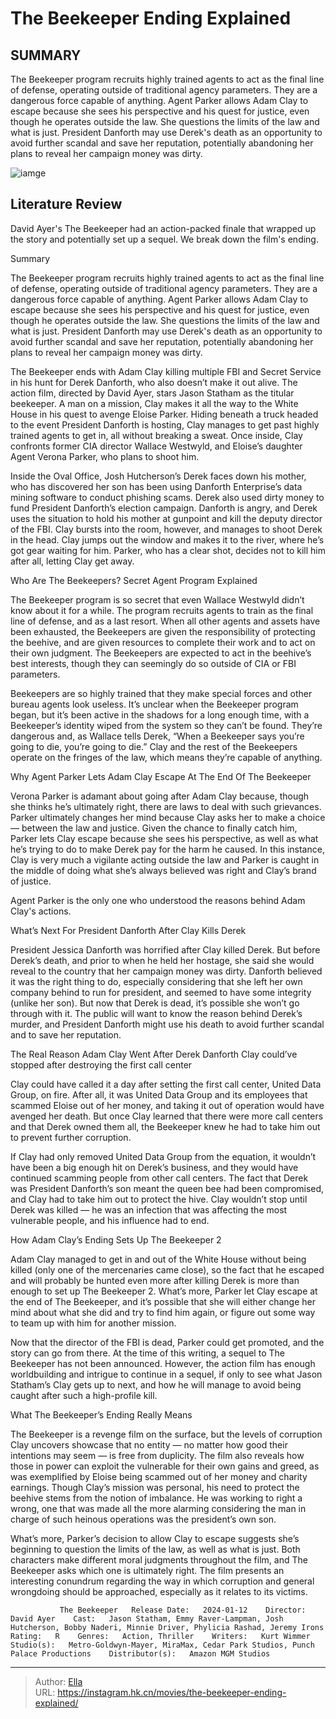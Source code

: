 # The Beekeeper Ending Explained


## SUMMARY 



  The Beekeeper program recruits highly trained agents to act as the final line of defense, operating outside of traditional agency parameters. They are a dangerous force capable of anything.   Agent Parker allows Adam Clay to escape because she sees his perspective and his quest for justice, even though he operates outside the law. She questions the limits of the law and what is just.   President Danforth may use Derek&#39;s death as an opportunity to avoid further scandal and save her reputation, potentially abandoning her plans to reveal her campaign money was dirty.  

![iamge](https://static1.srcdn.com/wordpress/wp-content/uploads/2024/01/jason-statham-as-adam-clay-from-the-beekeeper-1.jpg)

## Literature Review

David Ayer&#39;s The Beekeeper had an action-packed finale that wrapped up the story and potentially set up a sequel. We break down the film&#39;s ending.





Summary

  The Beekeeper program recruits highly trained agents to act as the final line of defense, operating outside of traditional agency parameters. They are a dangerous force capable of anything.   Agent Parker allows Adam Clay to escape because she sees his perspective and his quest for justice, even though he operates outside the law. She questions the limits of the law and what is just.   President Danforth may use Derek&#39;s death as an opportunity to avoid further scandal and save her reputation, potentially abandoning her plans to reveal her campaign money was dirty.  







The Beekeeper ends with Adam Clay killing multiple FBI and Secret Service in his hunt for Derek Danforth, who also doesn’t make it out alive. The action film, directed by David Ayer, stars Jason Statham as the titular beekeeper. A man on a mission, Clay makes it all the way to the White House in his quest to avenge Eloise Parker. Hiding beneath a truck headed to the event President Danforth is hosting, Clay manages to get past highly trained agents to get in, all without breaking a sweat. Once inside, Clay confronts former CIA director Wallace Westwyld, and Eloise’s daughter Agent Verona Parker, who plans to shoot him.

Inside the Oval Office, Josh Hutcherson’s Derek faces down his mother, who has discovered her son has been using Danforth Enterprise’s data mining software to conduct phishing scams. Derek also used dirty money to fund President Danforth’s election campaign. Danforth is angry, and Derek uses the situation to hold his mother at gunpoint and kill the deputy director of the FBI. Clay bursts into the room, however, and manages to shoot Derek in the head. Clay jumps out the window and makes it to the river, where he’s got gear waiting for him. Parker, who has a clear shot, decides not to kill him after all, letting Clay get away.





 Who Are The Beekeepers? Secret Agent Program Explained 
         

The Beekeeper program is so secret that even Wallace Westwyld didn’t know about it for a while. The program recruits agents to train as the final line of defense, and as a last resort. When all other agents and assets have been exhausted, the Beekeepers are given the responsibility of protecting the beehive, and are given resources to complete their work and to act on their own judgment. The Beekeepers are expected to act in the beehive’s best interests, though they can seemingly do so outside of CIA or FBI parameters.

Beekeepers are so highly trained that they make special forces and other bureau agents look useless. It’s unclear when the Beekeeper program began, but it’s been active in the shadows for a long enough time, with a Beekeeper’s identity wiped from the system so they can’t be found. They’re dangerous and, as Wallace tells Derek, “When a Beekeeper says you’re going to die, you’re going to die.” Clay and the rest of the Beekeepers operate on the fringes of the law, which means they’re capable of anything.






 Why Agent Parker Lets Adam Clay Escape At The End Of The Beekeeper 
          

Verona Parker is adamant about going after Adam Clay because, though she thinks he’s ultimately right, there are laws to deal with such grievances. Parker ultimately changes her mind because Clay asks her to make a choice — between the law and justice. Given the chance to finally catch him, Parker lets Clay escape because she sees his perspective, as well as what he’s trying to do to make Derek pay for the harm he caused. In this instance, Clay is very much a vigilante acting outside the law and Parker is caught in the middle of doing what she’s always believed was right and Clay’s brand of justice.



Agent Parker is the only one who understood the reasons behind Adam Clay&#39;s actions.









 What’s Next For President Danforth After Clay Kills Derek 
          

President Jessica Danforth was horrified after Clay killed Derek. But before Derek’s death, and prior to when he held her hostage, she said she would reveal to the country that her campaign money was dirty. Danforth believed it was the right thing to do, especially considering that she left her own company behind to run for president, and seemed to have some integrity (unlike her son). But now that Derek is dead, it’s possible she won’t go through with it. The public will want to know the reason behind Derek’s murder, and President Danforth might use his death to avoid further scandal and to save her reputation.



 The Real Reason Adam Clay Went After Derek Danforth 
Clay could’ve stopped after destroying the first call center
          




Clay could have called it a day after setting the first call center, United Data Group, on fire. After all, it was United Data Group and its employees that scammed Eloise out of her money, and taking it out of operation would have avenged her death. But once Clay learned that there were more call centers and that Derek owned them all, the Beekeeper knew he had to take him out to prevent further corruption.

If Clay had only removed United Data Group from the equation, it wouldn’t have been a big enough hit on Derek’s business, and they would have continued scamming people from other call centers. The fact that Derek was President Danforth’s son meant the queen bee had been compromised, and Clay had to take him out to protect the hive. Clay wouldn’t stop until Derek was killed — he was an infection that was affecting the most vulnerable people, and his influence had to end.



 How Adam Clay’s Ending Sets Up The Beekeeper 2 
          




Adam Clay managed to get in and out of the White House without being killed (only one of the mercenaries came close), so the fact that he escaped and will probably be hunted even more after killing Derek is more than enough to set up The Beekeeper 2. What’s more, Parker let Clay escape at the end of The Beekeeper, and it’s possible that she will either change her mind about what she did and try to find him again, or figure out some way to team up with him for another mission.

Now that the director of the FBI is dead, Parker could get promoted, and the story can go from there. At the time of this writing, a sequel to The Beekeeper has not been announced. However, the action film has enough worldbuilding and intrigue to continue in a sequel, if only to see what Jason Statham’s Clay gets up to next, and how he will manage to avoid being caught after such a high-profile kill.



 What The Beekeeper’s Ending Really Means 
          




The Beekeeper is a revenge film on the surface, but the levels of corruption Clay uncovers showcase that no entity — no matter how good their intentions may seem — is free from duplicity. The film also reveals how those in power can exploit the vulnerable for their own gains and greed, as was exemplified by Eloise being scammed out of her money and charity earnings. Though Clay’s mission was personal, his need to protect the beehive stems from the notion of imbalance. He was working to right a wrong, one that was made all the more alarming considering the man in charge of such heinous operations was the president’s own son.

What’s more, Parker’s decision to allow Clay to escape suggests she’s beginning to question the limits of the law, as well as what is just. Both characters make different moral judgments throughout the film, and The Beekeeper asks which one is ultimately right. The film presents an interesting conundrum regarding the way in which corruption and general wrongdoing should be approached, especially as it relates to its victims.




               The Beekeeper   Release Date:   2024-01-12    Director:   David Ayer    Cast:   Jason Statham, Emmy Raver-Lampman, Josh Hutcherson, Bobby Naderi, Minnie Driver, Phylicia Rashad, Jeremy Irons    Rating:   R    Genres:   Action, Thriller    Writers:   Kurt Wimmer    Studio(s):   Metro-Goldwyn-Mayer, MiraMax, Cedar Park Studios, Punch Palace Productions    Distributor(s):   Amazon MGM Studios      

---

> Author: [Ella](https://instagram.hk.cn/)  
> URL: https://instagram.hk.cn/movies/the-beekeeper-ending-explained/  

